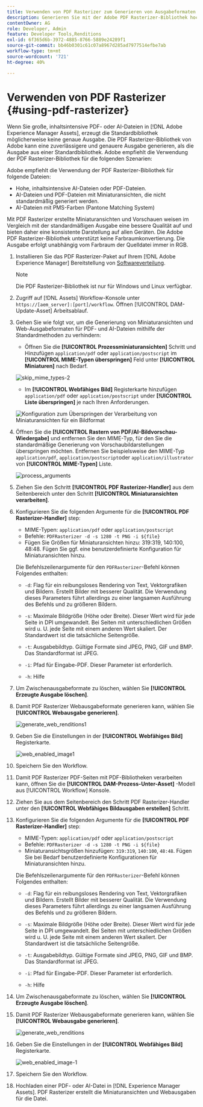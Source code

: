 ```yaml
---
title: Verwenden von PDF Rasterizer zum Generieren von Ausgabeformaten
description: Generieren Sie mit der Adobe PDF Rasterizer-Bibliothek hochwertige Miniaturansichten und Ausgabeformate.
contentOwner: AG
role: Developer, Admin
feature: Developer Tools,Renditions
exl-id: 6f365d6b-3972-4885-8766-5889e24289f1
source-git-commit: bb46b0301c61c07a8967d285ad7977514efbe7ab
workflow-type: tm+mt
source-wordcount: '721'
ht-degree: 40%

---
```


# Verwenden von PDF Rasterizer {#using-pdf-rasterizer}

Wenn Sie große, inhaltsintensive PDF- oder AI-Dateien in [!DNL Adobe Experience Manager Assets], erzeugt die Standardbibliothek möglicherweise keine genaue Ausgabe. Die PDF Rasterizer-Bibliothek von Adobe kann eine zuverlässigere und genauere Ausgabe generieren, als die Ausgabe aus einer Standardbibliothek. Adobe empfiehlt die Verwendung der PDF Rasterizer-Bibliothek für die folgenden Szenarien:

Adobe empfiehlt die Verwendung der PDF Rasterizer-Bibliothek für folgende Dateien:

* Hohe, inhaltsintensive AI-Dateien oder PDF-Dateien.
* AI-Dateien und PDF-Dateien mit Miniaturansichten, die nicht standardmäßig generiert werden.
* AI-Dateien mit PMS-Farben (Pantone Matching System)

Mit PDF Rasterizer erstellte Miniaturansichten und Vorschauen weisen im Vergleich mit der standardmäßigen Ausgabe eine bessere Qualität auf und bieten daher eine konsistente Darstellung auf allen Geräten. Die Adobe PDF Rasterizer-Bibliothek unterstützt keine Farbraumkonvertierung. Die Ausgabe erfolgt unabhängig vom Farbraum der Quelldatei immer in RGB.

1. Installieren Sie das PDF Rasterizer-Paket auf Ihrem [!DNL Adobe Experience Manager] Bereitstellung von [Softwareverteilung](https://experience.adobe.com/#/downloads/content/software-distribution/en/aem.html?package=/content/software-distribution/en/details.html/content/dam/aem/public/adobe/packages/cq650/product/assets/aem-assets-pdf-rasterizer-pkg-4.4.zip).

   >[!NOTE]
   >
   >Die PDF Rasterizer-Bibliothek ist nur für Windows und Linux verfügbar.

1. Zugriff auf [!DNL Assets] Workflow-Konsole unter `https://[aem_server]:[port]/workflow`. Öffnen [!UICONTROL DAM-Update-Asset] Arbeitsablauf.

1. Gehen Sie wie folgt vor, um die Generierung von Miniaturansichten und Web-Ausgabeformaten für PDF- und AI-Dateien mithilfe der Standardmethoden zu verhindern:

   * Öffnen Sie die **[!UICONTROL Prozessminiaturansichten]** Schritt und Hinzufügen `application/pdf` oder `application/postscript` im **[!UICONTROL MIME-Typen überspringen]** Feld unter **[!UICONTROL Miniaturen]** nach Bedarf.

   ![skip_mime_types-2](assets/skip_mime_types-2.png)

   * Im **[!UICONTROL Webfähiges Bild]** Registerkarte hinzufügen `application/pdf` oder `application/postscript` under **[!UICONTROL Liste überspringen]** je nach Ihren Anforderungen.

   ![Konfiguration zum Überspringen der Verarbeitung von Miniaturansichten für ein Bildformat](assets/web_enabled_imageskiplist.png)

1. Öffnen Sie die **[!UICONTROL Rastern von PDF/AI-Bildvorschau-Wiedergabe]** und entfernen Sie den MIME-Typ, für den Sie die standardmäßige Generierung von Vorschaubildarstellungen überspringen möchten. Entfernen Sie beispielsweise den MIME-Typ `application/pdf`, `application/postscript`oder `application/illustrator` von **[!UICONTROL MIME-Typen]** Liste.

   ![process_arguments](assets/process_arguments.png)

1. Ziehen Sie den Schritt **[!UICONTROL PDF Rasterizer-Handler]** aus dem Seitenbereich unter den Schritt **[!UICONTROL Miniaturansichten verarbeiten]**.
1. Konfigurieren Sie die folgenden Argumente für die **[!UICONTROL PDF Rasterizer-Handler]** step:

   * MIME-Typen: `application/pdf` oder `application/postscript`
   * Befehle: `PDFRasterizer -d -s 1280 -t PNG -i ${file}`
   * Fügen Sie Größen für Miniaturansichten hinzu: 319:319, 140:100, 48:48. Fügen Sie ggf. eine benutzerdefinierte Konfiguration für Miniaturansichten hinzu.

   Die Befehlszeilenargumente für den `PDFRasterizer`-Befehl können Folgendes enthalten:

   * `-d`: Flag für ein reibungsloses Rendering von Text, Vektorgrafiken und Bildern. Erstellt Bilder mit besserer Qualität. Die Verwendung dieses Parameters führt allerdings zu einer langsamen Ausführung des Befehls und zu größeren Bildern.

   * `-s`: Maximale Bildgröße (Höhe oder Breite). Dieser Wert wird für jede Seite in DPI umgewandelt. Bei Seiten mit unterschiedlichen Größen wird u. U. jede Seite mit einem anderen Wert skaliert. Der Standardwert ist die tatsächliche Seitengröße.

   * `-t`: Ausgabebildtyp. Gültige Formate sind JPEG, PNG, GIF und BMP. Das Standardformat ist JPEG.

   * `-i`: Pfad für Eingabe-PDF. Dieser Parameter ist erforderlich.

   * `-h`: Hilfe


1. Um Zwischenausgabeformate zu löschen, wählen Sie **[!UICONTROL Erzeugte Ausgabe löschen]**.
1. Damit PDF Rasterizer Webausgabeformate generieren kann, wählen Sie **[!UICONTROL Webausgabe generieren]**.

   ![generate_web_renditions1](assets/generate_web_renditions1.png)

1. Geben Sie die Einstellungen in der **[!UICONTROL Webfähiges Bild]** Registerkarte.

   ![web_enabled_image1](assets/web_enabled_image1.png)

1. Speichern Sie den Workflow.
1. Damit PDF Rasterizer PDF-Seiten mit PDF-Bibliotheken verarbeiten kann, öffnen Sie die **[!UICONTROL DAM-Prozess-Unter-Asset]** -Modell aus [!UICONTROL Workflow] Konsole.
1. Ziehen Sie aus dem Seitenbereich den Schritt PDF Rasterizer-Handler unter den **[!UICONTROL Webfähiges Bildausgaben erstellen]** Schritt.
1. Konfigurieren Sie die folgenden Argumente für die **[!UICONTROL PDF Rasterizer-Handler]** step:

   * MIME-Typen: `application/pdf` oder `application/postscript`
   * Befehle: `PDFRasterizer -d -s 1280 -t PNG -i ${file}`
   * Miniaturansichtsgrößen hinzufügen: `319:319`, `140:100`, `48:48`. Fügen Sie bei Bedarf benutzerdefinierte Konfigurationen für Miniaturansichten hinzu.

   Die Befehlszeilenargumente für den `PDFRasterizer`-Befehl können Folgendes enthalten:

   * `-d`: Flag für ein reibungsloses Rendering von Text, Vektorgrafiken und Bildern. Erstellt Bilder mit besserer Qualität. Die Verwendung dieses Parameters führt allerdings zu einer langsamen Ausführung des Befehls und zu größeren Bildern.

   * `-s`: Maximale Bildgröße (Höhe oder Breite). Dieser Wert wird für jede Seite in DPI umgewandelt. Bei Seiten mit unterschiedlichen Größen wird u. U. jede Seite mit einem anderen Wert skaliert. Der Standardwert ist die tatsächliche Seitengröße.

   * `-t`: Ausgabebildtyp. Gültige Formate sind JPEG, PNG, GIF und BMP. Das Standardformat ist JPEG.

   * `-i`: Pfad für Eingabe-PDF. Dieser Parameter ist erforderlich.

   * `-h`: Hilfe


1. Um Zwischenausgabeformate zu löschen, wählen Sie **[!UICONTROL Erzeugte Ausgabe löschen]**.
1. Damit PDF Rasterizer Webausgabeformate generieren kann, wählen Sie **[!UICONTROL Webausgabe generieren]**.

   ![generate_web_renditions](assets/generate_web_renditions.png)

1. Geben Sie die Einstellungen in der **[!UICONTROL Webfähiges Bild]** Registerkarte.

   ![web_enabled_image-1](assets/web_enabled_image-1.png)

1. Speichern Sie den Workflow.
1. Hochladen einer PDF- oder AI-Datei in [!DNL Experience Manager Assets]. PDF Rasterizer erstellt die Miniaturansichten und Webausgaben für die Datei.

